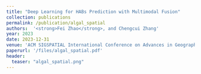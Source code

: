 ```yaml
---
title: "Deep Learning for HABs Prediction with Multimodal Fusion"
collection: publications
permalink: /publication/algal_spatial
authors:  '<strong>Fei Zhao</strong>, and Chengcui Zhang'
year: 2023
date: 2023-12-31  
venue: 'ACM SIGSPATIAL International Conference on Advances in Geographic Information Systems (<strong>ACM SIGSPATIAL 2023</strong>)'
paperurl: '/files/algal_spatial.pdf'
header:
  teaser: "algal_spatial.png"
---
```



